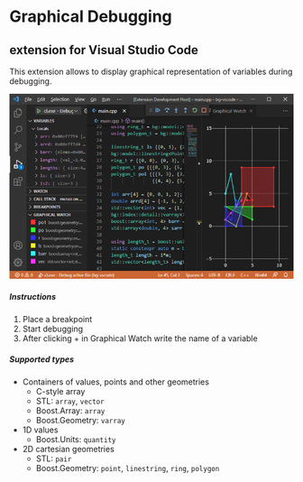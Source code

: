 # Graphical Debugging
## extension for Visual Studio Code

This extension allows to display graphical representation of variables during debugging.

![Graphical Debugging](resources/extension.png)

##### Instructions

1. Place a breakpoint
2. Start debugging
3. After clicking + in Graphical Watch write the name of a variable

##### Supported types

* Containers of values, points and other geometries
  * C-style array
  * STL: `array`, `vector`
  * Boost.Array: `array`
  * Boost.Geometry: `varray`
* 1D values
  * Boost.Units: `quantity`   
* 2D cartesian geometries
  * STL: `pair`
  * Boost.Geometry: `point`, `linestring`, `ring`, `polygon`
